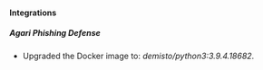 #### Integrations
##### Agari Phishing Defense
- Upgraded the Docker image to: *demisto/python3:3.9.4.18682*.
